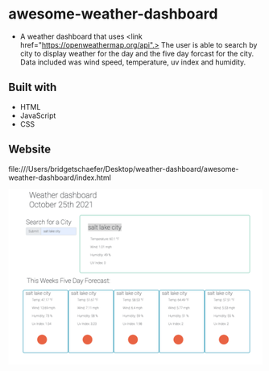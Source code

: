 # awesome-weather-dashboard
* A weather dashboard that uses <link href="https://openweathermap.org/api".> The user is able to search by city to display weather for the day and the five day forcast for the city. Data included was wind speed, temperature, uv index and humidity. 

## Built with 
* HTML 
* JavaScript 
* CSS 

## Website 
file:///Users/bridgetschaefer/Desktop/weather-dashboard/awesome-weather-dashboard/index.html

<img src="./image/weather-dash.png">
